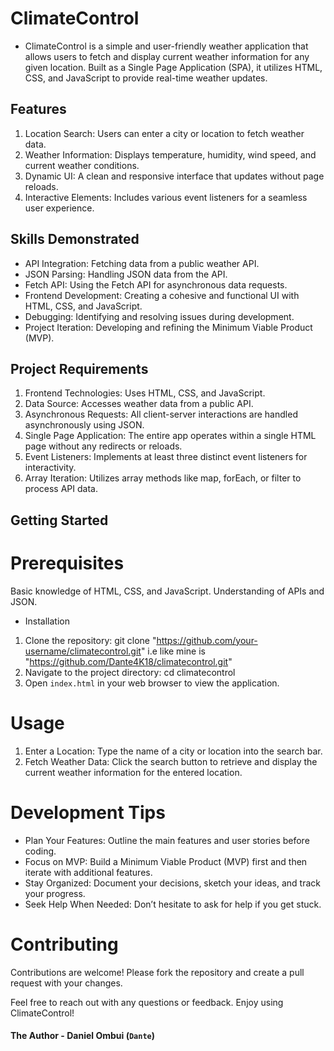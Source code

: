 # ClimateControl

- ClimateControl is a simple and user-friendly weather application that allows users to fetch and display current weather information for any given location. Built as a Single Page Application (SPA), it utilizes HTML, CSS, and JavaScript to provide real-time weather updates.

## Features

1. Location Search: Users can enter a city or location to fetch weather data.
2. Weather Information: Displays temperature, humidity, wind speed, and current weather conditions.
3. Dynamic UI: A clean and responsive interface that updates without page reloads.
4. Interactive Elements: Includes various event listeners for a seamless user experience.

## Skills Demonstrated

- API Integration: Fetching data from a public weather API.
- JSON Parsing: Handling JSON data from the API.
- Fetch API: Using the Fetch API for asynchronous data requests.
- Frontend Development: Creating a cohesive and functional UI with HTML, CSS, and JavaScript.
- Debugging: Identifying and resolving issues during development.
- Project Iteration: Developing and refining the Minimum Viable Product (MVP).

## Project Requirements

1. Frontend Technologies: Uses HTML, CSS, and JavaScript.
2. Data Source: Accesses weather data from a public API.
3. Asynchronous Requests: All client-server interactions are handled asynchronously using JSON.
4. Single Page Application: The entire app operates within a single HTML page without any redirects or reloads.
5. Event Listeners: Implements at least three distinct event listeners for interactivity.
6. Array Iteration: Utilizes array methods like map, forEach, or filter to process API data.

## Getting Started

# Prerequisites

Basic knowledge of HTML, CSS, and JavaScript.
Understanding of APIs and JSON.

- Installation

1. Clone the repository:
   git clone "https://github.com/your-username/climatecontrol.git" i.e like mine is "https://github.com/Dante4K18/climatecontrol.git"
2. Navigate to the project directory:
   cd climatecontrol
3. Open `index.html` in your web browser to view the application.

# Usage

1. Enter a Location: Type the name of a city or location into the search bar.
2. Fetch Weather Data: Click the search button to retrieve and display the current weather information for the entered location.

# Development Tips

- Plan Your Features: Outline the main features and user stories before coding.
- Focus on MVP: Build a Minimum Viable Product (MVP) first and then iterate with additional features.
- Stay Organized: Document your decisions, sketch your ideas, and track your progress.
- Seek Help When Needed: Don’t hesitate to ask for help if you get stuck.

# Contributing

Contributions are welcome! Please fork the repository and create a pull request with your changes.

Feel free to reach out with any questions or feedback. Enjoy using ClimateControl!

#### The Author - Daniel Ombui (`Dante`)
